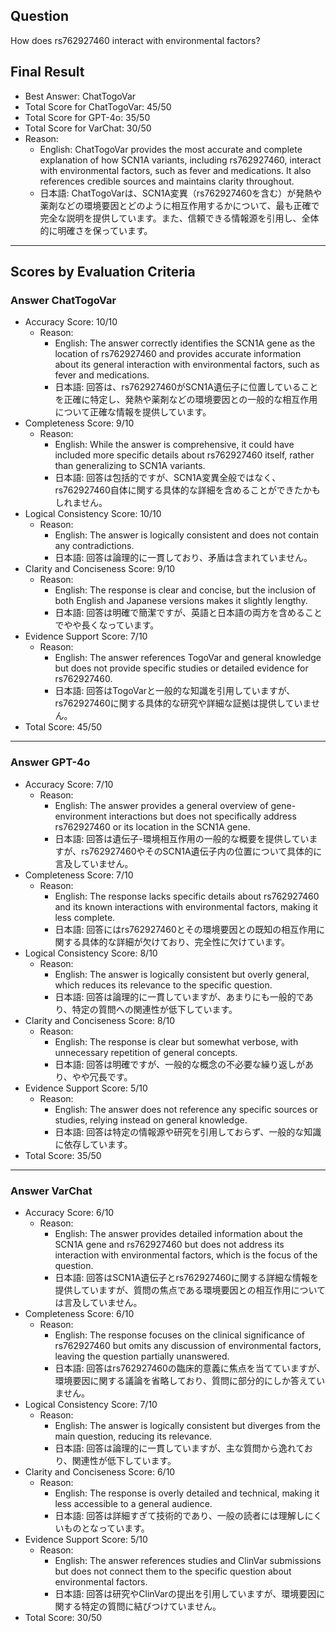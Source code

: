 ## Question

How does rs762927460 interact with environmental factors?

## Final Result

- Best Answer: ChatTogoVar
- Total Score for ChatTogoVar: 45/50
- Total Score for GPT-4o: 35/50
- Total Score for VarChat: 30/50
- Reason:
  - English: ChatTogoVar provides the most accurate and complete explanation of how SCN1A variants, including rs762927460, interact with environmental factors, such as fever and medications. It also references credible sources and maintains clarity throughout.
  - 日本語: ChatTogoVarは、SCN1A変異（rs762927460を含む）が発熱や薬剤などの環境要因とどのように相互作用するかについて、最も正確で完全な説明を提供しています。また、信頼できる情報源を引用し、全体的に明確さを保っています。

---

## Scores by Evaluation Criteria

### Answer ChatTogoVar
- Accuracy Score: 10/10
  - Reason: 
    - English: The answer correctly identifies the SCN1A gene as the location of rs762927460 and provides accurate information about its general interaction with environmental factors, such as fever and medications.
    - 日本語: 回答は、rs762927460がSCN1A遺伝子に位置していることを正確に特定し、発熱や薬剤などの環境要因との一般的な相互作用について正確な情報を提供しています。
- Completeness Score: 9/10
  - Reason: 
    - English: While the answer is comprehensive, it could have included more specific details about rs762927460 itself, rather than generalizing to SCN1A variants.
    - 日本語: 回答は包括的ですが、SCN1A変異全般ではなく、rs762927460自体に関する具体的な詳細を含めることができたかもしれません。
- Logical Consistency Score: 10/10
  - Reason: 
    - English: The answer is logically consistent and does not contain any contradictions.
    - 日本語: 回答は論理的に一貫しており、矛盾は含まれていません。
- Clarity and Conciseness Score: 9/10
  - Reason: 
    - English: The response is clear and concise, but the inclusion of both English and Japanese versions makes it slightly lengthy.
    - 日本語: 回答は明確で簡潔ですが、英語と日本語の両方を含めることでやや長くなっています。
- Evidence Support Score: 7/10
  - Reason: 
    - English: The answer references TogoVar and general knowledge but does not provide specific studies or detailed evidence for rs762927460.
    - 日本語: 回答はTogoVarと一般的な知識を引用していますが、rs762927460に関する具体的な研究や詳細な証拠は提供していません。
- Total Score: 45/50

---

### Answer GPT-4o
- Accuracy Score: 7/10
  - Reason: 
    - English: The answer provides a general overview of gene-environment interactions but does not specifically address rs762927460 or its location in the SCN1A gene.
    - 日本語: 回答は遺伝子-環境相互作用の一般的な概要を提供していますが、rs762927460やそのSCN1A遺伝子内の位置について具体的に言及していません。
- Completeness Score: 7/10
  - Reason: 
    - English: The response lacks specific details about rs762927460 and its known interactions with environmental factors, making it less complete.
    - 日本語: 回答にはrs762927460とその環境要因との既知の相互作用に関する具体的な詳細が欠けており、完全性に欠けています。
- Logical Consistency Score: 8/10
  - Reason: 
    - English: The answer is logically consistent but overly general, which reduces its relevance to the specific question.
    - 日本語: 回答は論理的に一貫していますが、あまりにも一般的であり、特定の質問への関連性が低下しています。
- Clarity and Conciseness Score: 8/10
  - Reason: 
    - English: The response is clear but somewhat verbose, with unnecessary repetition of general concepts.
    - 日本語: 回答は明確ですが、一般的な概念の不必要な繰り返しがあり、やや冗長です。
- Evidence Support Score: 5/10
  - Reason: 
    - English: The answer does not reference any specific sources or studies, relying instead on general knowledge.
    - 日本語: 回答は特定の情報源や研究を引用しておらず、一般的な知識に依存しています。
- Total Score: 35/50

---

### Answer VarChat
- Accuracy Score: 6/10
  - Reason: 
    - English: The answer provides detailed information about the SCN1A gene and rs762927460 but does not address its interaction with environmental factors, which is the focus of the question.
    - 日本語: 回答はSCN1A遺伝子とrs762927460に関する詳細な情報を提供していますが、質問の焦点である環境要因との相互作用については言及していません。
- Completeness Score: 6/10
  - Reason: 
    - English: The response focuses on the clinical significance of rs762927460 but omits any discussion of environmental factors, leaving the question partially unanswered.
    - 日本語: 回答はrs762927460の臨床的意義に焦点を当てていますが、環境要因に関する議論を省略しており、質問に部分的にしか答えていません。
- Logical Consistency Score: 7/10
  - Reason: 
    - English: The answer is logically consistent but diverges from the main question, reducing its relevance.
    - 日本語: 回答は論理的に一貫していますが、主な質問から逸れており、関連性が低下しています。
- Clarity and Conciseness Score: 6/10
  - Reason: 
    - English: The response is overly detailed and technical, making it less accessible to a general audience.
    - 日本語: 回答は詳細すぎて技術的であり、一般の読者には理解しにくいものとなっています。
- Evidence Support Score: 5/10
  - Reason: 
    - English: The answer references studies and ClinVar submissions but does not connect them to the specific question about environmental factors.
    - 日本語: 回答は研究やClinVarの提出を引用していますが、環境要因に関する特定の質問に結びつけていません。
- Total Score: 30/50